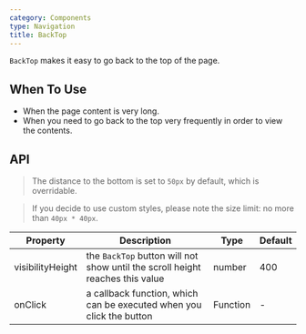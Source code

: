 ```yaml
---
category: Components
type: Navigation
title: BackTop
---
```


`BackTop` makes it easy to go back to the top of the page.

## When To Use

- When the page content is very long.
- When you need to go back to the top very frequently in order to view the contents.

## API

> The distance to the bottom is set to `50px` by default, which is overridable.

> If you decide to use custom styles, please note the size limit: no more than `40px * 40px`.


Property | Description | Type | Default
-----|-----|-----|------
visibilityHeight | the `BackTop` button will not show until the scroll height reaches this value | number | 400
onClick | a callback function, which can be executed when you click the button | Function | -

